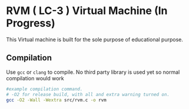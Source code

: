 # RVM ( LC-3 ) Virtual Machine (In Progress)
This Virtual machine is built for the sole purpose of educational purpose.

## Compilation
Use `gcc` or `clang` to compile. 
No third party library is used yet so normal compilation would work
```bash
#example compilation command. 
# -O2 for release build, with all and extra warning turned on.
gcc -O2 -Wall -Wextra src/rvm.c -o rvm
```

